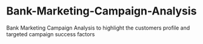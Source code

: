 # Bank-Marketing-Campaign-Analysis
Bank Marketing Campaign Analysis to highlight the customers profile and targeted campaign success factors
